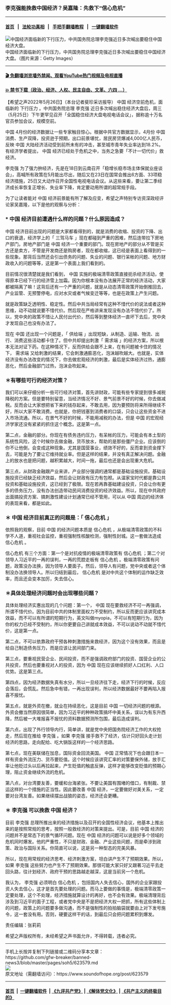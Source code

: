 ### 李克强能挽救中国经济？吴嘉隆：先救下“信心危机”
------------------------

#### [首页](https://github.com/gfw-breaker/banned-news3/blob/master/README.md) &nbsp;&nbsp;|&nbsp;&nbsp; [法轮功真相](https://github.com/begood0513/basic/blob/master/README.md)  &nbsp;&nbsp;|&nbsp;&nbsp; [手把手翻墙教程](https://github.com/gfw-breaker/guides/wiki)  &nbsp;&nbsp;|&nbsp;&nbsp; [一键翻墙软件](https://github.com/gfw-breaker/nogfw/blob/master/README.md)  



<div><img alt="中国经济面临新的下行压力，中共国务院总理李克强近日多次喊出要稳住中国经济大盘。" src="https://img.soundofhope.org/2022-05/1653531208504.jpg"/>
<br/><figcaption class="caption">
 中国经济面临新的下行压力，中共国务院总理李克强近日多次喊出要稳住中国经济大盘。（图片来源：Getty Images）
</figcaption></div><hr/>

#### [ 🎬  免翻墙浏览墙外禁闻、观看YouTube热门视频及电视直播](https://github.com/gfw-breaker/HelloWorld)

#### [ 💥  禁书下载（政治、经济、人权、民主自由、文革、六四 ...）](https://github.com/gfw-breaker/books/blob/master/README.md)

<div><div class="Content__Wrapper sc-1bvya0-0 grZQxZ">
 <p class="meta-top">
  <span class="meta">
   【希望之声2022年5月26日】（本台记者斐珍采访报导）
  </span>
  <ok href="/term/1120">
   中国
  </ok>
  经济空前危机，面临新的
  <ok href="/term/172430">
   下行压力
  </ok>
  。中共国务院总理
  <ok href="/term/1429">
   李克强
  </ok>
  近日多次喊出稳住经济大盘后，周三（5月25日）下午更罕见召开「全国稳住经济大盘电视电话会议」，据称逾十万名官员参加会议，规模空前。
 </p>
 <p>
  <ok href="/term/1120">
   中国
  </ok>
  4月份的经济数据让一些专家触目惊心。根据中共官方数据显示，4月份
  <ok href="/term/1120">
   中国
  </ok>
  消费、生产双降，投资逊于预期，出口前景堪忧，居民房贷爆减4,000亿人民币，反映
  <ok href="/term/1120">
   中国
  </ok>
  大陆经济活动受到前所未有的冲击，甚至城市青年失业率达到18.2%。有经济学者提出，
  <ok href="/term/1120">
   中国
  </ok>
  经济已经处于危机之中，当务之急要「不计一切代价」救经济。
 </p>
 <p>
  <ok href="/term/1429">
   李克强
  </ok>
  为了强力拚经济，先是在18日到云南召开「稳增长稳市场主体保就业座谈会」，高喊所有政策在5月能出尽出，随后又在23日在国常会推出6方面、33项稳经济措施，25日又大动作召开全国性电视电话会议。从这些来看，要让第二季经济成长率恢复正增长、失业率下降，肯定要动用所谓的超常规手段。
 </p>
 <p>
  为了让读者能对
  <ok href="/term/1120">
   中国
  </ok>
  经济前景能有所了解及应变，希望之声特别专访资深政经评论家吴嘉隆，以下是他的观察与分析：
 </p>
 <h3>
  *
  <ok href="/term/1120">
   中国
  </ok>
  经济目前遭遇什么样的问题？什么原因造成？
 </h3>
 <p>
  <ok href="/term/1120">
   中国
  </ok>
  经济目前出现的问题是大家都看得到的，就是消费的收缩、投资的下降、出口的衰退，经济学上的「
  <ok href="/term/89267">
   三驾马车
  </ok>
  」现在都碰到严重的困难，然后连带拉下房地产部门。房地产部门是
  <ok href="/term/1120">
   中国
  </ok>
  经济一个重要的部门。现在房地产的部分从不管是买方还是卖方，不管是开发商还是购房者，现在都收缩，这已经是表面上看得到的一些现象。那背后当然还会引出债务的问题、失业的问题、银行呆帐的问题、地方财政收入的问题等等，这是第一个表面上我们看到的。
 </p>
 <p>
  目前情况很清楚就是我们看到，
  <ok href="/term/1120">
   中国
  </ok>
  实施的极端清零政策直接扼杀经济活动，使得原本已经下行的经济雪上加霜。因为你根本没有办法展开正常的经济活动，大家都被隔离了嘛！这背后还有一个严重的问题，就是从动态清零政策开始倒推回去，产业监管、无预警停电，应对水灾或者气候变迁等等，也是在政策上产生问题。
 </p>
 <p>
  就是政策缺乏透明性、稳定性。然后中共当局经常有这种不惜代价的说法或者这种思维，动不动就说要不惜代价。然后现在严格讲来发现没有办法不惜代价了。所以，党中央的政策不惜让人民付出代价，然后等到整体经济一直坏下去后，党中央才发现自己也没有办法了。
 </p>
 <p>
  现在
  <ok href="/term/1120">
   中国
  </ok>
  还出现一个问题是，「
  <ok href="/term/740669">
   供给端
  </ok>
  」出现短缺，从制造、运输、物流、出行、消费这些活动都卡住了。但中共却提出刺激「
  <ok href="/term/656807">
   需求端
  </ok>
  」的经济方案，所以根本无法对证下药。在这种情况下，反而供给会跟不上来，在有问题被卡住的情况下，
  <ok href="/term/656807">
   需求端
  </ok>
  又给刺激的结果，它会刺激通膨恶化，泡沫越吹越大。也就是，实体经济没有办法改变的情况下，你去做宏观经济的刺激，最后是实体经济过热，通膨恶化，然后金融部门过热，泡沫会吹起来。
 </p>
 <h3>
  ＊有哪些可行的经济对策？
 </h3>
 <p>
  我们可以来仔细分析一些可行经济对策，首先讲财政，可能有些专家提到很多减税降税的方案。但是要特别留意，当经济情况不好、景气前景不好的时候，你去做减税。反而会让大家想把省下来的钱存起来，不敢去用，因为要预防将来所得继续不好，所以大家不敢消费。也就是，你把钱塞到消费者的口袋，只会让这些资金不进入市场流通。所以，在景气不好的时候，不能用减税的办法，但是
  <ok href="/term/1120">
   中国
  </ok>
  的宏观经济学家还没有紧紧的抓住这个概念。这是第一点。
 </p>
 <p>
  第二点，金融的部分。你现在有债务违约压力，有呆帐的压力，可能会有本土型的系统性风险，这个时候你去做金融，货币放水，帮助的是那些僵尸企业。应该倒的你不让他倒，会变成这种现象。尤其是国营事业，绩效不好的，反而拿到资金撑下去，可能是为了要让它维持就业率。但是这样的结果，并没有真正解决问题。金融上的放水也是把问题，越积累越大，时间一拖，最后也还是会出现重大危机。
 </p>
 <p>
  第三点，从财政金融跟产业来讲，产业部分强调的通常都是基础设施投资。基础设施投资已经缺乏经济效益，然后会让财政有压力有包袱。从温家宝时代都是靠公共投资和基础设施投资，这已经到了极限。现在若再靠基础建设投资，只会让你有更多的债务压力，没有办法创造带动民间消费投资的经济效益。所以，现在中共政府出面搞投资方案、搞刺激性建设计划通常已经不管用，可以从
  <ok href="/term/1120">
   中国
  </ok>
  周边的经济体的表现来看，都是如此。
 </p>
 <h3>
  ＊
  <ok href="/term/1120">
   中国
  </ok>
  经济目前真正的问题是：「
  <ok href="/term/207949">
   信心危机
  </ok>
  」
 </h3>
 <p>
  依照我的观察，目前
  <ok href="/term/1120">
   中国
  </ok>
  的经济问题本质是
  <ok href="/term/207949">
   信心危机
  </ok>
  ，从极端清零政策的不科学不人道，重视社会监控，重视强制性核酸检测，强制性封城。这一套做法造成
  <ok href="/term/207949">
   信心危机
  </ok>
  。
 </p>
 <p>
  <ok href="/term/207949">
   信心危机
  </ok>
  有三个方面：第一个是对抗疫情的极端清零政策有
  <ok href="/term/207949">
   信心危机
  </ok>
  ；第二个对领导人习近平的一再的误判，一再的荒腔走板有
  <ok href="/term/207949">
   信心危机
  </ok>
  。极端清零政策有问题，政策没办法换，因为领导人要面子。然后，领导人有问题，党中央或者这个体制没办法换领导人。所以归结到最后，
  <ok href="/term/207949">
   信心危机
  </ok>
  是对中共这个体制的运作缺乏效率，而且还会变本加厉，失去信心。
 </p>
 <h3>
  ＊具体处理经济问题时会出现哪些问题？
 </h3>
 <p>
  具体处理经济实惠出现的几个问题：第一个，
  <ok href="/term/1120">
   中国
  </ok>
  现在要救经济不可一再强调，所谓不惜代价。因为目前中共的体制里面权力不受制约，所以反而更应该讲究成本效益，而不可以有所谓的短期行为，英文叫做myopia，不可以有短期行为，因为你的权力已经不受制约，所以你更要自己讲就成本效益，不可以说动不动就不惜代价，这是第一点。
 </p>
 <p>
  第二点，不可以依靠政府干预各种刺激措施来救经济，因为这个没有效果，而且是给自己制造债务压力，而是应该让民间部门来。
 </p>
 <p>
  第三点，要重视民营企业、民间投资，而不是强调政府部门的投资、国营企业的公共投资，然后也要重视对人的投资，因为
  <ok href="/term/1120">
   中国
  </ok>
  现在应该继续抓好人口红利、人口优势。这是第三点。
 </p>
 <p>
  第四点，因为经济数据失真有水分，所以一旦经济往下走，经济下行的时候，反应会落后，会慌乱。然后急中有错，一再出现误判，所以经济数据最好不要再陷入报喜不报忧。
 </p>
 <p>
  第五点，就是外资在撤，就业在持续恶化，这是目前
  <ok href="/term/1120">
   中国
  </ok>
  一切经济问题的根源。外资会撤当然原因很简单，因为习近平的种种政策搞坏中美关系，误以为有东升西降，然后被一大堆报喜不报忧的资料数据预测所包围，最后造成误判。
 </p>
 <p>
  第六点，出现了外行领导内行，简单讲，就是党中央把国务院经济工作的大权抢走，然后现在推给
  <ok href="/term/1429">
   李克强
  </ok>
  。如果
  <ok href="/term/1429">
   李克强
  </ok>
  接手救不了经济，估计只好回头走计划经济的思路，走向配给、吃大锅饭这样的一个经济思路。
 </p>
 <p>
  第七点，现在美联储在加息，国际资金回流美国。
  <ok href="/term/1120">
   中国
  </ok>
  正常情况下也会跟日本一样有资金外流压力、货币要贬值。这个时候应该讲究汇率的对策要保外储，放手汇率让他贬过头以后再拉起来，产生贬值的触底反弹，这样才能够改变贬值的预期心理，阻止资金继续外流的危机。
 </p>
 <p>
  第八点，对台湾要友善，要缓和台海紧张。不要让美国有围堵的借口，有制裁、禁运这样的一个措施的正当性。因此要改善
  <ok href="/term/1120">
   中国
  </ok>
  经济，一定要做好对美关系，一定要对台湾友善。如果继续摆出战狼的姿态，经济还会更糟。
 </p>
 <h3>
  ＊
  <ok href="/term/1429">
   李克强
  </ok>
  可以挽救
  <ok href="/term/1120">
   中国
  </ok>
  经济？
 </h3>
 <p>
  目前
  <ok href="/term/1429">
   李克强
  </ok>
  总理所推出来的经济措施以及召开的全国性经济会议，他基本上推出来的是按照常规的思考，按照一般救经济的对策来提出。可是，目前
  <ok href="/term/1120">
   中国
  </ok>
  经济的问题并不是常态下的景气循环问题。现在
  <ok href="/term/1120">
   中国
  </ok>
  经济的问题可以说是好多个领域的危机同时爆发。他的严重性，不只是财政、金融、产业这些问题，而是牵涉到政策、政治与国际关系。你简直可以说，这是另一种型态的完美风暴。
 </p>
 <p>
  所以，现在用常规的经济思考、经济刺激方案，坦白讲产生不了预期效果。所以，如果
  <ok href="/term/1429">
   李克强
  </ok>
  这些努力也产生不了预期效果。那很可能大家只好又跟著习近平去走回头路，往计划经济、政府干预的思路越走越深，这是当前另一个危机。
 </p>
 <p>
  我认为，
  <ok href="/term/1429">
   李克强
  </ok>
  必须明白
  <ok href="/term/207949">
   信心危机
  </ok>
  ，包括国内人失去信心，国外的企业家跟投资人失去信心，这才是首先要处理的问题。而马上要做的事情是，极端清零政策一定要处理，这个不处理，经济措施就算设计的再好，也不会有效果。极端清理背后涉及到习近平的面子工程，或者党中央是不是把经济大权一把抓，所有这些体制上的问题，政策上的问题要多做沟通，而不是强制性的拍拍脑袋就要由上对下发号施令，这一套没有用。否则，硬要这样干的话，到最后只会把问题累积到爆发。
 </p>
 <p class="meta-btm">
  责任编辑：张莉莉
 </p>
 <p class="meta-btm">
  希望之声版权所有，未经希望之声书面允许，不得转载，违者必究。
 </p>
</div>
</div>
<hr/>
手机上长按并复制下列链接或二维码分享本文章：<br/>
https://github.com/gfw-breaker/banned-news3/blob/master/pages/soh5/623579.md <br/>
<a href='https://github.com/gfw-breaker/banned-news3/blob/master/pages/soh5/623579.md'><img src='https://github.com/gfw-breaker/banned-news3/blob/master/pages/soh5/623579.md.png'/></a> <br/>
原文地址（需翻墙访问）：https://www.soundofhope.org/post/623579


------------------------
#### [首页](https://github.com/gfw-breaker/banned-news3/blob/master/README.md) &nbsp;|&nbsp; [一键翻墙软件](https://github.com/gfw-breaker/nogfw/blob/master/README.md) &nbsp;| [《九评共产党》](https://github.com/gfw-breaker/9ping.md/blob/master/README.md#九评之一评共产党是什么) | [《解体党文化》](https://github.com/gfw-breaker/jtdwh.md/blob/master/README.md) | [《共产主义的终极目的》](https://github.com/gfw-breaker/gczydzjmd.md/blob/master/README.md)


<img src='http://gfw-breaker.win/banned-news3/pages/soh5/623579.md' width='0px' height='0px'/>